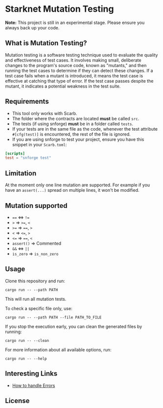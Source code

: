 # Starknet Mutation Testing

**Note:** This project is still in an experimental stage. Please ensure you always back up your code.

## What is Mutation Testing?

Mutation testing is a software testing technique used to evaluate the quality and effectiveness of test cases. It involves making small, deliberate changes to the program's source code, known as "mutants," and then running the test cases to determine if they can detect these changes. If a test case fails when a mutant is introduced, it means the test case is effective at catching that type of error. If the test case passes despite the mutant, it indicates a potential weakness in the test suite.

## Requirements

- This tool only works with Scarb.
- The folder where the contracts are located **must** be called `src`.
- The tests (if using snforge) **must** be in a folder called `tests`.
- If your tests are in the same file as the code, whenever the test attribute `#[cfg(test)]` is encountered, the rest of the file is ignored.
- If you are using snforge to test your project, ensure you have this snippet in your `Scarb.toml`:

```toml
[scripts]
test = "snforge test"
  ```

## Limitation
At the moment only one line mutation are supported. For example if you have an `assert(...)` spread on multiple lines, it won't be modified.

## Mutation supported
 - `==` <=> `!=`
 - ` > ` => `>=`, ` < `
 - `>=` => `==`, ` > `
 - ` < ` => `<=`, ` > `
 - `<=` => `==`, ` < `
 - `assert()` => Commented
 - ` && ` <=> ` || `
 - `is_zero` => `is_non_zero`
 
## Usage 

Clone this repository and run:
```shell
cargo run -- --path PATH
```

This will run all mutation tests.

To check a specific file only, use:
```shell
cargo run -- --path PATH --file PATH_TO_FILE
```

If you stop the execution early, you can clean the generated files by running:
```shell
cargo run -- --clean
```

For more information about all available options, run:
```shell
cargo run -- --help
```

## Interesting Links
 - [How to handle Errors](https://youtu.be/j-VQCYP7wyw?si=kJgRtmUxIR5hcnIR)

## License
